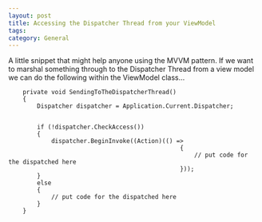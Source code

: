 ```yaml
---
layout: post
title: Accessing the Dispatcher Thread from your ViewModel
tags: 
category: General
---
```

A little snippet that might help anyone using the MVVM pattern. If we want to marshal something through to the Dispatcher Thread from a view model we can do the following  within the ViewModel class…

 

        private void SendingToTheDispatcherThread()
        {
            Dispatcher dispatcher = Application.Current.Dispatcher;


            if (!dispatcher.CheckAccess())
            {
                dispatcher.BeginInvoke((Action)(() =>
                                                    {
                                                        // put code for the dispatched here
                                                    }));
            }
            else
            {
                // put code for the dispatched here
            }
        }